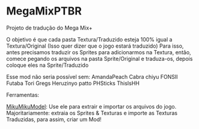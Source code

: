 # MegaMixPTBR
Projeto de tradução do Mega Mix+

O objetivo é que cada pasta Textura/Traduzido esteja 100% igual a Textura/Original (Isso quer dizer que o jogo estará traduzido)
Para isso, antes precisamos traduzir os Sprites para adicionarmos na Textura, então, comece pegando os arquivos na pasta Sprite/Original e traduza-os, depois coloque eles na Sprite/Traduzido

Esse mod não seria possível sem:
AmandaPeach
Cabra
chiyu
FONSII
Futaba Tori
Gregs
Heruzinyo
patto
PHSticks
ThisIsHH

Ferramentas:

[MikuMikuModel](https://github.com/blueskythlikesclouds/MikuMikuLibrary/releases/tag/v2.2.0): Use ele para extrair e importar os arquivos do jogo. Majoritariamente: extraia os Sprites & Texturas e importe as Texturas Traduzidas, para assim, criar um Mod!
